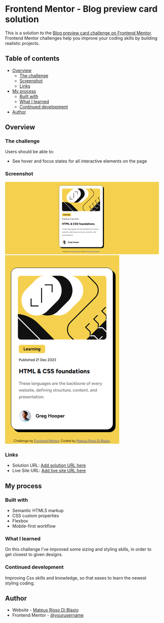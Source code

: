 # Frontend Mentor - Blog preview card solution

This is a solution to the [Blog preview card challenge on Frontend Mentor](https://www.frontendmentor.io/challenges/blog-preview-card-ckPaj01IcS). Frontend Mentor challenges help you improve your coding skills by building realistic projects. 

## Table of contents

- [Overview](#overview)
  - [The challenge](#the-challenge)
  - [Screenshot](#screenshot)
  - [Links](#links)
- [My process](#my-process)
  - [Built with](#built-with)
  - [What I learned](#what-i-learned)
  - [Continued development](#continued-development)
- [Author](#author)

## Overview

### The challenge

Users should be able to:

- See hover and focus states for all interactive elements on the page

### Screenshot

![mobile](/screenshot.png)
![desktop](/screenshot-mobile.png)

### Links

- Solution URL: [Add solution URL here](https://your-solution-url.com)
- Live Site URL: [Add live site URL here](https://mateusrissodiblasio.github.io/blog-preview-card/)

## My process

### Built with

- Semantic HTML5 markup
- CSS custom properties
- Flexbox
- Mobile-first workflow

### What I learned

On this challenge I've improved some sizing and styling skills, in order to get closest to given designs.

### Continued development

Improving Css skills and knowledge, so that eases to learn the newest styling coding. 

## Author

- Website - [Mateus Risso Di Blasio](https://github.com/MateusRissoDiBlasio)
- Frontend Mentor - [@yourusername](https://www.frontendmentor.io/profile/yourusername)

